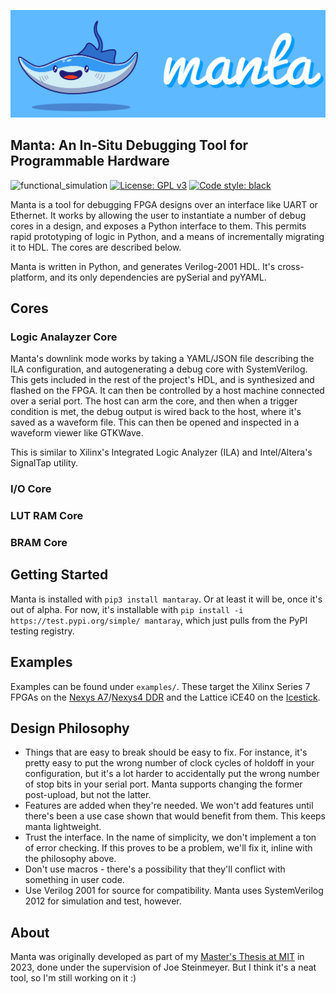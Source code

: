 ![](assets/manta.png)

## Manta: An In-Situ Debugging Tool for Programmable Hardware
![functional_simulation](https://github.com/fischermoseley/manta/actions/workflows/functional_simulation.yml/badge.svg)
[![License: GPL v3](https://img.shields.io/badge/License-GPLv3-blue.svg)](https://www.gnu.org/licenses/gpl-3.0)
[![Code style: black](https://img.shields.io/badge/code%20style-black-000000.svg)](https://github.com/psf/black)

Manta is a tool for debugging FPGA designs over an interface like UART or Ethernet. It works by allowing the user to instantiate a number of debug cores in a design, and exposes a Python interface to them. This permits rapid prototyping of logic in Python, and a means of incrementally migrating it to HDL. The cores are described below.

Manta is written in Python, and generates Verilog-2001 HDL. It's cross-platform, and its only dependencies are pySerial and pyYAML.

## Cores

### Logic Analayzer Core
Manta's downlink mode works by taking a YAML/JSON file describing the ILA configuration, and autogenerating a debug core with SystemVerilog. This gets included in the rest of the project's HDL, and is synthesized and flashed on the FPGA. It can then be controlled by a host machine connected over a serial port. The host can arm the core, and then when a trigger condition is met, the debug output is wired back to the host, where it's saved as a waveform file. This can then be opened and inspected in a waveform viewer like GTKWave.

This is similar to Xilinx's Integrated Logic Analyzer (ILA) and Intel/Altera's SignalTap utility.

### I/O Core

### LUT RAM Core

### BRAM Core


## Getting Started
Manta is installed with `pip3 install mantaray`. Or at least it will be, once it's out of alpha. For now, it's installable with `pip install -i https://test.pypi.org/simple/ mantaray`, which just pulls from the PyPI testing registry.

## Examples
Examples can be found under `examples/`. These target the Xilinx Series 7 FPGAs on the [Nexys A7](https://digilent.com/reference/programmable-logic/nexys-a7/start)/[Nexys4 DDR](https://digilent.com/reference/programmable-logic/nexys-4-ddr/start) and the Lattice iCE40 on the [Icestick](https://www.latticesemi.com/icestick).

## Design Philosophy
- Things that are easy to break should be easy to fix. For instance, it's pretty easy to put the wrong number of clock cycles of holdoff in your configuration, but it's a lot harder to accidentally put the wrong number of stop bits in your serial port. Manta supports changing the former post-upload, but not the latter.
- Features are added when they're needed. We won't add features until there's been a use case shown that would benefit from them. This keeps manta lightweight.
- Trust the interface. In the name of simplicity, we don't implement a ton of error checking. If this proves to be a problem, we'll fix it, inline with the philosophy above.
- Don't use macros - there's a possibility that they'll conflict with something in user code.
- Use Verilog 2001 for source for compatibility. Manta uses SystemVerilog 2012 for simulation and test, however.

## About
Manta was originally developed as part of my [Master's Thesis at MIT](dspace.mit.edu) in 2023, done under the supervision of Joe Steinmeyer. But I think it's a neat tool, so I'm still working on it :)